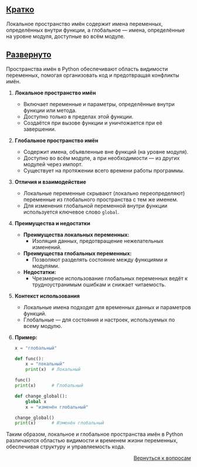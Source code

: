 ## <u>Кратко</u>

Локальное пространство имён содержит имена переменных, определённых внутри функции, а глобальное — имена, определённые
на уровне модуля, доступные во всём модуле.

## <u>Развернуто</u>

Пространства имён в Python обеспечивают область видимости переменных, помогая организовать код и предотвращая конфликты
имён.

1. **Локальное пространство имён**
    - Включает переменные и параметры, определённые внутри функции или метода.
    - Доступно только в пределах этой функции.
    - Создаётся при вызове функции и уничтожается при её завершении.

2. **Глобальное пространствo имён**
    - Содержит имена, объявленные вне функций (на уровне модуля).
    - Доступно во всём модуле, а при необходимости — из других модулей через импорт.
    - Существует на протяжении всего времени работы программы.

3. **Отличия и взаимодействие**
    - Локальные переменные скрывают (локально переопределяют) переменные из глобального пространства с тем же именем.
    - Для изменения глобальной переменной внутри функции используется ключевое слово `global`.

4. **Преимущества и недостатки**
    - **Преимущества локальных переменных:**
        - Изоляция данных, предотвращение нежелательных изменений.
    - **Преимущества глобальных переменных:**
        - Позволяют разделять состояние между функциями и модулями.
    - **Недостатки:**
        - Чрезмерное использование глобальных переменных ведёт к трудноустранимым ошибкам и снижает читаемость.

5. **Контекст использования**
    - Локальные имена подходят для временных данных и параметров функций.
    - Глобальные — для состояния и настроек, используемых по всему модулю.

6. **Пример:**
    ```python
    x = "глобальный"
 
    def func():
        x = "локальный"
        print(x)  # Локальный
 
    func()
    print(x)      # Глобальный
 
    def change_global():
        global x
        x = "изменён глобальный"
 
    change_global()
    print(x)      # Изменён глобальный
    ```

Таким образом, локальное и глобальное пространства имён в Python различаются областью видимости и временем жизни
переменных, обеспечивая структуру и управляемость кода.

<div align="right">

[Вернуться к вопросам](../Вопросы.md)

</div>
